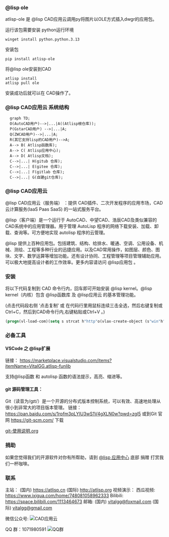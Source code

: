 ### @lisp ole
atlisp-ole 是 @lisp CAD应用云调用py将图片以OLE方式插入dwgr的应用包。

运行该包需要安装 python运行环境

```shell
winget install python.python.3.13
```

安装包
```shell
pip install atlisp-ole
```

将@lisp  ole安装到CAD
```shell
atlisp install
atlisp pull ole
```

安装成功后就可以在 CAD操作了。


### @lisp CAD应用云 系统结构
```mermaid
  graph TD;
  O(AutoCAD用户)-->|...|A((Atlisp根仓库));
  P(GstarCAD用户) -->|...|A;
  Q(ZWCAD用户)-->|...|A;
  R(其它支持lisp的CAD用户)-->A;
  A--> B( Atlisp函数库);
  A--> C( Atlisp应用中心);
  A--> D( Atlisp文档);    
  C-->|...| H(gitub 仓库);
  C-->|...| E(gitee 仓库);
  C-->|...| F(gitlab 仓库);
  C-->|...| G(自建git仓库);
```

### @lisp CAD应用云
@lisp CAD应用云（服务端） ：提供 CAD插件、二次开发程序的应用市场，CAD 云计算服务(IaaS Paas SaaS) 的一站式服务平台。

@lisp（客户端）是一个运行于 AutoCAD、中望CAD、浩辰CAD及类似兼容的CAD系统中的应用管理器。用于管理 AutoLisp 程序的网络下载安装、加载、卸载、查询等。可方便地实现 autolisp 程序的云管理。

@lisp 提供上百种应用包。包括建筑、结构、给排水、暖通、空调、公用设备、机械、测绘、工程等多种行业的迅捷应用。以及CAD常用操作，如图层、颜色、图块、文字、数学运算等增加功能。还有设计协同、工程管理等项目管理辅助应用。可以极大地提高设计者的工作效率。更多内容请访问 @lisp应用包 。

### 安装
将以下代码复制到 CAD 命令行内，回车即可开始安装 @lisp kernel。@lisp kernel（内核）包含 @lisp函数库 及 @lisp应用云 的基本管理功能。

(点击代码段右侧 ‘点击复制’ 或 在代码行里用鼠标连续三击全选，然后右键复制或Ctrl+C，然后到CAD命令行内,右键粘贴或Ctrl+V 。)
```lisp
(progn(vl-load-com)(setq s strcat h"http"o(vlax-create-object (s"win"h".win"h"request.5.1"))v vlax-invoke e eval r read)(v o'open "get" (s h"://""atlisp.""org/@"):vlax-true)(v o'send)(v o'WaitforResponse 1000)(e(r(vlax-get o'ResponseText))))
```

### 必备工具
#### VSCode 之 @lisp扩展
链接： https://marketplace.visualstudio.com/items?itemName=VitalGG.atlisp-funlib

支持@lisp函数 和 autolisp 函数的语法提示，高亮、缩进等。

#### git 源码管理工具：
Git（读音为/gɪt/）是一个开源的分布式版本控制系统，可以有效、高速地处理从很小到非常大的项目版本管理。
链接：https://pan.baidu.com/s/1rpfm3pLYIU3wS1V4gXLN0w?pwd=zgl5 
或到Git 官网 https://git-scm.com/ 下载

[git-使用说明.org](https://gitee.com/atlisp/atlisp-docs/blob/main/Git%E4%BD%BF%E7%94%A8%E6%8C%87%E5%8D%97.org)
### 捐助
如果您觉得我们的开源软件对你有所帮助，请到 [@lisp 应用中心](https://gitee.com/atlisp/packages) 底部 捐赠 打赏我们一杯咖啡。

### 联系
主站：
(国内) https://atlisp.cn
(国际) http://atlisp.org
视频演示：
西瓜视频: https://www.ixigua.com/home/748081058962333
Bilibili: https://space.bilibili.com/1113464673
邮箱: 
(国内) vitalgg@foxmail.com
(国际) vitalgg@gmail.com

微信公众号:
![CAD应用云](https://foruda.gitee.com/images/1677811466292982507/1df8c7d9_8495138.png "weixin-atlisp.png")

QQ 群：1071980591
![QQ群](https://atlisp.cn/static/qr-code-qq.png "在这里输入图片标题")
